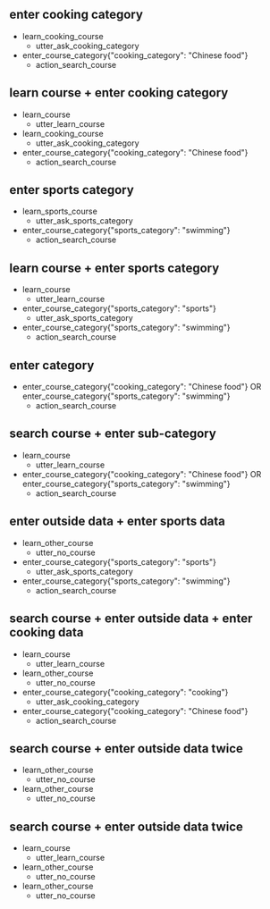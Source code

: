 ## enter cooking category
* learn_cooking_course
  - utter_ask_cooking_category
* enter_course_category{"cooking_category": "Chinese food"}
  - action_search_course

## learn course + enter cooking category
* learn_course
  - utter_learn_course
* learn_cooking_course
  - utter_ask_cooking_category
* enter_course_category{"cooking_category": "Chinese food"}
  - action_search_course

## enter sports category
* learn_sports_course
  - utter_ask_sports_category
* enter_course_category{"sports_category": "swimming"}
  - action_search_course

## learn course + enter sports category
* learn_course
  - utter_learn_course
* enter_course_category{"sports_category": "sports"}
  - utter_ask_sports_category
* enter_course_category{"sports_category": "swimming"}
  - action_search_course

## enter category
* enter_course_category{"cooking_category": "Chinese food"} OR enter_course_category{"sports_category": "swimming"}
  - action_search_course

## search course + enter sub-category
* learn_course
  - utter_learn_course
* enter_course_category{"cooking_category": "Chinese food"} OR enter_course_category{"sports_category": "swimming"}
  - action_search_course

## enter outside data + enter sports data
* learn_other_course
  - utter_no_course
* enter_course_category{"sports_category": "sports"}
  - utter_ask_sports_category
* enter_course_category{"sports_category": "swimming"}
  - action_search_course

## search course + enter outside data + enter cooking data
* learn_course
  - utter_learn_course
* learn_other_course
  - utter_no_course
* enter_course_category{"cooking_category": "cooking"}
  - utter_ask_cooking_category
* enter_course_category{"cooking_category": "Chinese food"}
  - action_search_course

## search course + enter outside data twice
* learn_other_course
  - utter_no_course
* learn_other_course
  - utter_no_course

## search course + enter outside data twice
* learn_course
  - utter_learn_course
* learn_other_course
  - utter_no_course
* learn_other_course
  - utter_no_course

